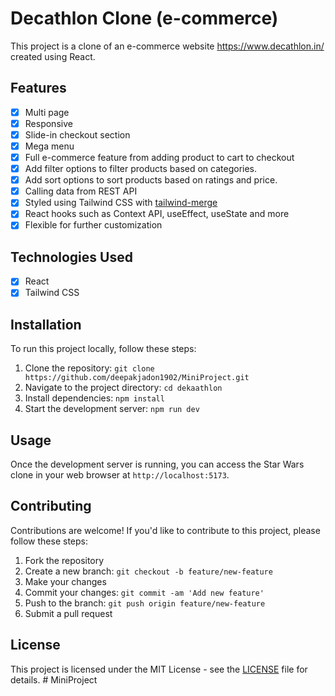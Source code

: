 # Decathlon Clone (e-commerce)

This project is a clone of an e-commerce website https://www.decathlon.in/ created using React.

## Features

- [x] Multi page
- [x] Responsive
- [x] Slide-in checkout section
- [x] Mega menu
- [x] Full e-commerce feature from adding product to cart to checkout
- [x] Add filter options to filter products based on categories.
- [x] Add sort options to sort products based on ratings and price.
- [x] Calling data from REST API
- [x] Styled using Tailwind CSS with [tailwind-merge](https://www.npmjs.com/package/tailwind-merge)
- [x] React hooks such as Context API, useEffect, useState and more
- [x] Flexible for further customization

## Technologies Used

- [x] React
- [x] Tailwind CSS

## Installation

To run this project locally, follow these steps:

1. Clone the repository: `git clone https://github.com/deepakjadon1902/MiniProject.git`
2. Navigate to the project directory: `cd dekaathlon`
3. Install dependencies: `npm install`
4. Start the development server: `npm run dev`

## Usage

Once the development server is running, you can access the Star Wars clone in your web browser at `http://localhost:5173`.

## Contributing

Contributions are welcome! If you'd like to contribute to this project, please follow these steps:

1. Fork the repository
2. Create a new branch: `git checkout -b feature/new-feature`
3. Make your changes
4. Commit your changes: `git commit -am 'Add new feature'`
5. Push to the branch: `git push origin feature/new-feature`
6. Submit a pull request

## License

This project is licensed under the MIT License - see the [LICENSE](https://opensource.org/license/mit/) file for details.
#   M i n i P r o j e c t 
 
 
